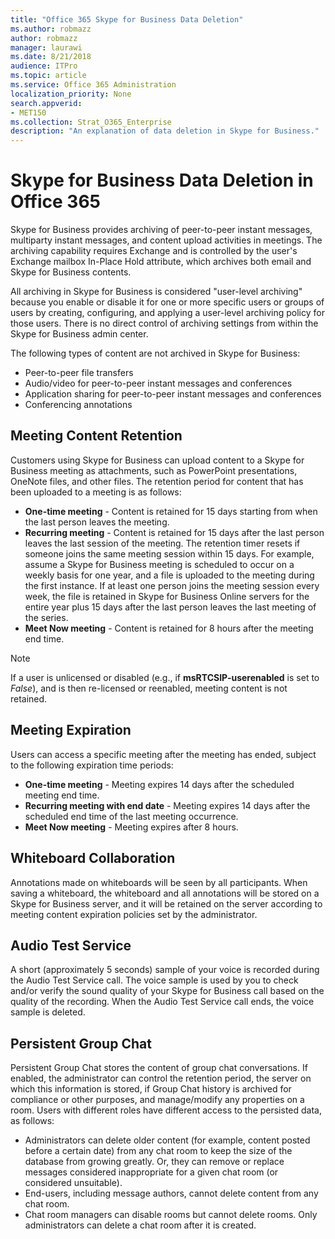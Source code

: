 ```yaml
---
title: "Office 365 Skype for Business Data Deletion"
ms.author: robmazz
author: robmazz
manager: laurawi
ms.date: 8/21/2018
audience: ITPro
ms.topic: article
ms.service: Office 365 Administration
localization_priority: None
search.appverid:
- MET150
ms.collection: Strat_O365_Enterprise
description: "An explanation of data deletion in Skype for Business."
---
```


# Skype for Business Data Deletion in Office 365

Skype for Business provides archiving of peer-to-peer instant messages, multiparty instant messages, and content upload activities in meetings. The archiving capability requires Exchange and is controlled by the user's Exchange mailbox In-Place Hold attribute, which archives both email and Skype for Business contents.

All archiving in Skype for Business is considered "user-level archiving" because you enable or disable it for one or more specific users or groups of users by creating, configuring, and applying a user-level archiving policy for those users. There is no direct control of archiving settings from within the Skype for Business admin center.

The following types of content are not archived in Skype for Business: 
- Peer-to-peer file transfers
- Audio/video for peer-to-peer instant messages and conferences
- Application sharing for peer-to-peer instant messages and conferences
- Conferencing annotations 

## Meeting Content Retention
Customers using Skype for Business can upload content to a Skype for Business meeting as attachments, such as PowerPoint presentations, OneNote files, and other files. The retention period for content that has been uploaded to a meeting is as follows:
- **One-time meeting** - Content is retained for 15 days starting from when the last person leaves the meeting.
- **Recurring meeting** - Content is retained for 15 days after the last person leaves the last session of the meeting. The retention timer resets if someone joins the same meeting session within 15 days. For example, assume a Skype for Business meeting is scheduled to occur on a weekly basis for one year, and a file is uploaded to the meeting during the first instance. If at least one person joins the meeting session every week, the file is retained in Skype for Business Online servers for the entire year plus 15 days after the last person leaves the last meeting of the series.
- **Meet Now meeting** - Content is retained for 8 hours after the meeting end time.

> [!NOTE]
> If a user is unlicensed or disabled (e.g., if **msRTCSIP-userenabled** is set to *False*), and is then re-licensed or reenabled, meeting content is not retained.

## Meeting Expiration
Users can access a specific meeting after the meeting has ended, subject to the following expiration time periods:
- **One-time meeting** - Meeting expires 14 days after the scheduled meeting end time.
- **Recurring meeting with end date** - Meeting expires 14 days after the scheduled end time of the last meeting occurrence.
- **Meet Now meeting** - Meeting expires after 8 hours.

## Whiteboard Collaboration
Annotations made on whiteboards will be seen by all participants. When saving a whiteboard, the whiteboard and all annotations will be stored on a Skype for Business server, and it will be retained on the server according to meeting content expiration policies set by the administrator.

## Audio Test Service
A short (approximately 5 seconds) sample of your voice is recorded during the Audio Test Service call. The voice sample is used by you to check and/or verify the sound quality of your Skype for Business call based on the quality of the recording. When the Audio Test Service call ends, the voice sample is deleted.

## Persistent Group Chat
Persistent Group Chat stores the content of group chat conversations. If enabled, the administrator can control the retention period, the server on which this information is stored, if Group Chat history is archived for compliance or other purposes, and manage/modify any properties on a room. Users with different roles have different access to the persisted data, as follows:
- Administrators can delete older content (for example, content posted before a certain date) from any chat room to keep the size of the database from growing greatly. Or, they can remove or replace messages considered inappropriate for a given chat room (or considered unsuitable).
- End-users, including message authors, cannot delete content from any chat room.
- Chat room managers can disable rooms but cannot delete rooms. Only administrators can delete a chat room after it is created.
